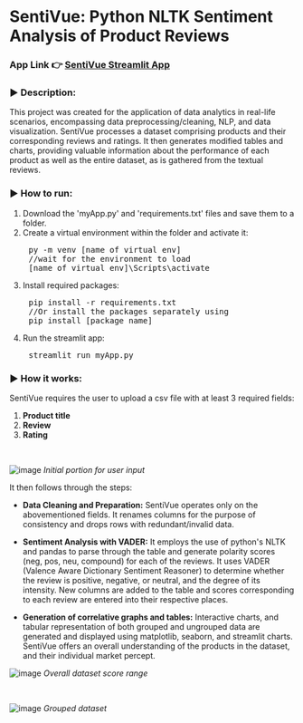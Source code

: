 # SentiVue: Python NLTK Sentiment Analysis of Product Reviews
### App Link 👉 [SentiVue Streamlit App](https://sentivue.streamlit.app/)
### ▶️ Description:
This project was created for the application of data analytics in real-life scenarios, encompassing data preprocessing/cleaning, NLP, and data visualization. SentiVue processes a dataset comprising products and their corresponding reviews and ratings. It then generates modified tables and charts, providing valuable information about the performance of each product as well as the entire dataset, as is gathered from the textual reviews.
### ▶️ How to run:
1. Download the 'myApp.py' and 'requirements.txt' files and save them to a folder.
2. Create a virtual environment within the folder and activate it:
<pre>
    py -m venv [name of virtual env]
    //wait for the environment to load
    [name of virtual env]\Scripts\activate
</pre>
3. Install required packages:
<pre>
    pip install -r requirements.txt
    //Or install the packages separately using
    pip install [package name]
</pre>
4. Run the streamlit app:
<pre>
    streamlit run myApp.py
</pre>

### ▶️ How it works:
SentiVue requires the user to upload a csv file with at least 3 required fields: 
1. **Product title**
2. **Review**
3. **Rating**
<br>

![image](https://github.com/Ats023/SentiVue/assets/122550503/39487d7c-846a-49c7-8909-e766432ec1aa)
*Initial portion for user input*

It then follows through the steps:

 - **Data Cleaning and Preparation:**
 SentiVue operates only on the abovementioned fields. It renames columns for the purpose of consistency and drops rows with redundant/invalid data.
 
 - **Sentiment Analysis with VADER:**
 It employs the use of python's NLTK and pandas to parse through the table and generate polarity scores (neg, pos, neu, compound) for each of the reviews. It uses VADER (Valence Aware Dictionary Sentiment Reasoner) to determine whether the review is positive, negative, or neutral, and the degree of its intensity. New columns are added to the table and scores corresponding to each review are entered into their respective places.
 
 - **Generation of correlative graphs and tables:**
Interactive charts, and tabular representation of both grouped and ungrouped data are generated and displayed using matplotlib, seaborn, and streamlit charts. SentiVue offers an overall understanding of the products in the dataset, and their individual market percept.

![image](https://github.com/Ats023/SentiVue/assets/122550503/923a2fdc-5b86-4fc6-87ac-a65a77f18d6e)
*Overall dataset score range*

<br>

![image](https://github.com/Ats023/SentiVue/assets/122550503/761d7c1c-d0d9-4794-99de-3caa0d1c9067)
*Grouped dataset*
